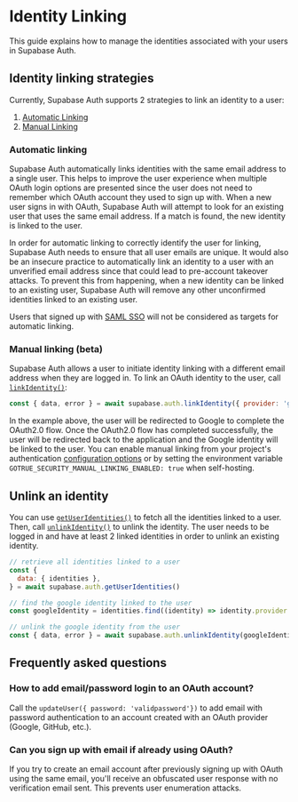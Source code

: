 # Identity Linking

This guide explains how to manage the identities associated with your users in Supabase Auth.

## Identity linking strategies

Currently, Supabase Auth supports 2 strategies to link an identity to a user:

1. [Automatic Linking](#automatic-linking)
2. [Manual Linking](#manual-linking-beta)

### Automatic linking

Supabase Auth automatically links identities with the same email address to a single user. This helps to improve the user experience when multiple OAuth login options are presented since the user does not need to remember which OAuth account they used to sign up with. When a new user signs in with OAuth, Supabase Auth will attempt to look for an existing user that uses the same email address. If a match is found, the new identity is linked to the user.

In order for automatic linking to correctly identify the user for linking, Supabase Auth needs to ensure that all user emails are unique. It would also be an insecure practice to automatically link an identity to a user with an unverified email address since that could lead to pre-account takeover attacks. To prevent this from happening, when a new identity can be linked to an existing user, Supabase Auth will remove any other unconfirmed identities linked to an existing user.

Users that signed up with [SAML SSO](https://supabase.com/docs/guides/auth/sso/auth-sso-saml) will not be considered as targets for automatic linking.

### Manual linking (beta)

Supabase Auth allows a user to initiate identity linking with a different email address when they are logged in. To link an OAuth identity to the user, call [`linkIdentity()`](https://supabase.com/docs/reference/javascript/auth-linkidentity):

```javascript
const { data, error } = await supabase.auth.linkIdentity({ provider: 'google' })
```

In the example above, the user will be redirected to Google to complete the OAuth2.0 flow. Once the OAuth2.0 flow has completed successfully, the user will be redirected back to the application and the Google identity will be linked to the user. You can enable manual linking from your project's authentication [configuration options](https://supabase.com/dashboard/project/_/settings/auth) or by setting the environment variable `GOTRUE_SECURITY_MANUAL_LINKING_ENABLED: true` when self-hosting.

## Unlink an identity

You can use [`getUserIdentities()`](https://supabase.com/docs/reference/javascript/auth-getuseridentities) to fetch all the identities linked to a user. Then, call [`unlinkIdentity()`](https://supabase.com/docs/reference/javascript/auth-unlinkidentity) to unlink the identity. The user needs to be logged in and have at least 2 linked identities in order to unlink an existing identity.

```javascript
// retrieve all identities linked to a user
const {
  data: { identities },
} = await supabase.auth.getUserIdentities()

// find the google identity linked to the user
const googleIdentity = identities.find((identity) => identity.provider === 'google')

// unlink the google identity from the user
const { data, error } = await supabase.auth.unlinkIdentity(googleIdentity)
```

## Frequently asked questions

### How to add email/password login to an OAuth account?

Call the `updateUser({ password: 'validpassword'})` to add email with password authentication to an account created with an OAuth provider (Google, GitHub, etc.).

### Can you sign up with email if already using OAuth?

If you try to create an email account after previously signing up with OAuth using the same email, you'll receive an obfuscated user response with no verification email sent. This prevents user enumeration attacks.
